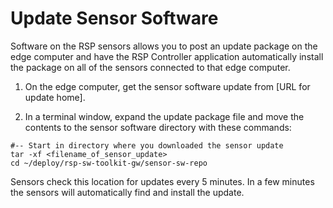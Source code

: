 # Update Sensor Software

Software on the RSP sensors allows you to post an update package on the edge computer and have the RSP Controller application automatically install the package on all of the sensors connected to that edge computer.

1. On the edge computer, get the sensor software update from [URL for update home].

2. In a terminal window, expand the update package file and move the contents to the sensor software directory with these commands:
```
#-- Start in directory where you downloaded the sensor update
tar -xf <filename_of_sensor_update>
cd ~/deploy/rsp-sw-toolkit-gw/sensor-sw-repo
```
Sensors check this location for updates every 5 minutes. In a few minutes the sensors will automatically find and install the update.
<!--stackedit_data:
eyJoaXN0b3J5IjpbLTE5MTY5NDc2NDBdfQ==
-->
